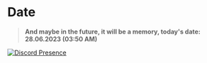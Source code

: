 # Date
> **And maybe in the future, it will be a memory, today's date: 28.06.2023 (03:50 AM)**

[![Discord Presence](https://lanyard.cnrad.dev/api/850268232328806420?animated=true)](https://discord.com/users/493084332911755285)
